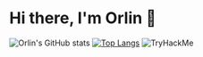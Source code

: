 # Hi there, I'm Orlin 👋
![Orlin's GitHub stats](https://github-readme-stats.vercel.app/api?username=orlin66&show_icons=true&bg_color=00000000)
[![Top Langs](https://github-readme-stats.vercel.app/api/top-langs/?username=orlin66&layout=compact)](https://github.com/orlin66/github-readme-stats)
<img src="https://tryhackme-badges.s3.amazonaws.com/orlin66.png" alt="TryHackMe">
